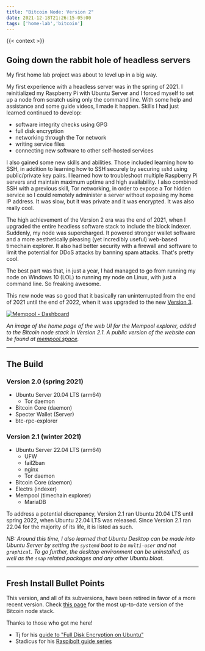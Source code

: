 ```yaml
---
title: "Bitcoin Node: Version 2"
date: 2021-12-18T21:26:15-05:00
tags: ['home-lab','bitcoin']
---
```


{{< context >}}

## Going down the rabbit hole of headless servers

My first home lab project was about to level up in a big way.

My first experience with a headless server was in the spring of 2021. I reinitialized my Raspberry Pi with Ubuntu Server and I forced myself to set up a node from scratch using only the command line. With some help and assistance and some guide videos, I made it happen. Skills I had just learned continued to develop:

- software integrity checks using GPG
- full disk encryption
- networking through the Tor network
- writing service files
- connecting new software to other self-hosted services

I also gained some new skills and abilities. Those included learning how to SSH, in addition to learning how to SSH securely by securing `sshd` using public/private key pairs. I learned how to troubleshoot multiple Raspberry Pi servers and maintain maximum uptime and high availability. I also combined SSH with a previous skill, Tor networking, in order to expose a Tor hidden service so I could remotely administer a server without exposing my home IP address. It was slow, but it was private and it was encrypted. It was also really cool.

The high achievement of the Version 2 era was the end of 2021, when I upgraded the entire headless software stack to include the block indexer. Suddenly, my node was supercharged. It powered stronger wallet software and a more aesthetically pleasing (yet incredibly useful) web-based timechain explorer. It also had better security with a firewall and software to limit the potential for DDoS attacks by banning spam attacks. That's pretty cool.

The best part was that, in just a year, I had managed to go from running my node on Windows 10 (LOL) to running my node on Linux, with just a command line. So freaking awesome.

This new node was so good that it basically ran uninterrupted from the end of 2021 until the end of 2022, when it was upgraded to the new [Version 3](/home-lab/bitcoin/bitcoin-node-v3).


[![Mempool - Dashboard](/images/mempool-dashboard.png "Mempool - Dashboard")](/images/mempool-dashboard.png)

*An image of the home page of the web UI for the Mempool explorer, added to the Bitcoin node stack in Version 2.1. A public version of the website can be found at [mempool.space](https://mempool.space).*

---

## The Build

### Version 2.0 (spring 2021)

- Ubuntu Server 20.04 LTS (arm64)
    - Tor daemon
- Bitcoin Core (daemon)
- Specter Wallet (Server)
- btc-rpc-explorer

### Version 2.1 (winter 2021)

- Ubuntu Server 22.04 LTS (arm64)
    - UFW
    - fail2ban
    - nginx
    - Tor daemon
- Bitcoin Core (daemon)
- Electrs (indexer)
- Mempool (timechain explorer)
    - MariaDB

To address a potential discrepancy, Version 2.1 ran Ubuntu 20.04 LTS until spring 2022, when Ubuntu 22.04 LTS was released. Since Version 2.1 ran 22.04 for the majority of its life, it is listed as such.

*NB: Around this time, I also learned that Ubuntu Desktop can be made into Ubuntu Server by setting the `systemd` boot to be `multi-user` and not `graphical`. To go further, the desktop environment can be uninstalled, as well as the `snap` related packages and any other Ubuntu bloat.*

---

## Fresh Install Bullet Points

This version, and all of its subversions, have been retired in favor of a more recent version. Check [this page](/home-lab/bitcoin/) for the most up-to-date version of the Bitcoin node stack.

Thanks to those who got me here!

- Tj for his [guide to "Full Disk Encryption on Ubuntu"](https://help.ubuntu.com/community/Full_Disk_Encryption_Howto_2019)
- Stadicus for his [Raspibolt guide series](https://raspibolt.org/)
